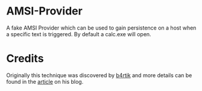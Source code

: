 # AMSI-Provider

A fake AMSI Provider which can be used to gain persistence on a host when a specific text is triggered. By default a calc.exe will open.

# Credits

Originally this technique was discovered by [b4rtik](https://twitter.com/b4rtik) and more details can be found in the [article](https://b4rtik.github.io/posts/antimalware-scan-interface-provider-for-persistence/) on his blog.

